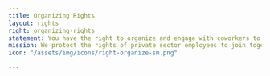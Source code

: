 ```yaml
---
title: Organizing Rights
layout: rights
right: organizing-rights
statement: You have the right to organize and engage with coworkers to improve wages and working conditions.
mission: We protect the rights of private sector employees to join together, with or without a union, to improve their wages and working conditions.
icon: "/assets/img/icons/right-organize-sm.png"

---
```

